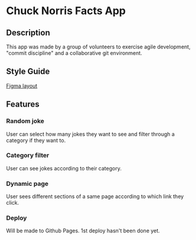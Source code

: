 # Chuck Norris Facts App

## Description
This app was made by a group of volunteers to exercise agile development, "commit discipline" and a collaborative git environment.

## Style Guide
[Figma layout](https://www.figma.com/file/CRs4vxKppbfGkFI92YqCsG/Chuck-App?node-id=0%3A1&t=EryPUGHRPulXVllf-0)

## Features
### Random joke
User can select how many jokes they want to see and filter through a category if they want to.

### Category filter
User can see jokes according to their category.

### Dynamic page
User sees different sections of a same page according to which link they click. 

### Deploy
Will be made to Github Pages. 1st deploy hasn't been done yet.

### 
